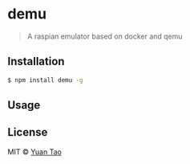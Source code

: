 # demu
> A raspian emulator based on docker and qemu

## Installation

```sh
$ npm install demu -g
```

## Usage

## License

MIT © [Yuan Tao](https://github.com/taoyuan)
